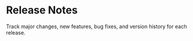 # Release Notes

Track major changes, new features, bug fixes, and version history for each release.
